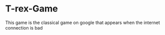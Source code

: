 # T-rex-Game
This game is the classical game on google that appears when the internet connection is bad
